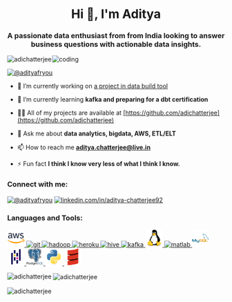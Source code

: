 <h1 align="center">Hi 👋, I'm Aditya</h1>
<h3 align="center">A passionate data enthusiast from from India looking to answer business questions with actionable data insights.</h3>
<img align="right" alt="coding" width="400" src="https://media4.giphy.com/media/qgQUggAC3Pfv687qPC/giphy.gif">

<p align="left"> <img src="https://komarev.com/ghpvc/?username=adichatterjee&label=Profile%20views&color=0e75b6&style=flat" alt="adichatterjee" /> </p>

<p align="left"> <a href="https://twitter.com/@adityafryou" target="blank"><img src="https://img.shields.io/twitter/follow/@adityafryou?logo=twitter&style=for-the-badge" alt="@adityafryou" /></a> </p>

- 🔭 I’m currently working on [a project in data build tool](https://github.com/adichatterjee/dbt-code)

- 🌱 I’m currently learning **kafka and preparing for a dbt certification**

- 👨‍💻 All of my projects are available at [https://github.com/adichatterjee](https://github.com/adichatterjee)

- 💬 Ask me about **data analytics, bigdata, AWS, ETL/ELT**

- 📫 How to reach me **aditya.chatterjee@live.in**

- ⚡ Fun fact **I think I know very less of what I think I know.**

<h3 align="left">Connect with me:</h3>
<p align="left">
<a href="https://twitter.com/@adityafryou" target="blank"><img align="center" src="https://raw.githubusercontent.com/rahuldkjain/github-profile-readme-generator/master/src/images/icons/Social/twitter.svg" alt="@adityafryou" height="30" width="40" /></a>
<a href="https://www.linkedin.com/in/aditya-chatterjee92/" target="blank"><img align="center" src="https://raw.githubusercontent.com/rahuldkjain/github-profile-readme-generator/master/src/images/icons/Social/linked-in-alt.svg" alt="linkedin.com/in/aditya-chatterjee92" height="30" width="40" /></a>
</p>

<h3 align="left">Languages and Tools:</h3>
<p align="left"> <a href="https://aws.amazon.com" target="_blank" rel="noreferrer"> <img src="https://raw.githubusercontent.com/devicons/devicon/master/icons/amazonwebservices/amazonwebservices-original-wordmark.svg" alt="aws" width="40" height="40"/> </a> <a href="https://git-scm.com/" target="_blank" rel="noreferrer"> <img src="https://www.vectorlogo.zone/logos/git-scm/git-scm-icon.svg" alt="git" width="40" height="40"/> </a> <a href="https://hadoop.apache.org/" target="_blank" rel="noreferrer"> <img src="https://www.vectorlogo.zone/logos/apache_hadoop/apache_hadoop-icon.svg" alt="hadoop" width="40" height="40"/> </a> <a href="https://heroku.com" target="_blank" rel="noreferrer"> <img src="https://www.vectorlogo.zone/logos/heroku/heroku-icon.svg" alt="heroku" width="40" height="40"/> </a> <a href="https://hive.apache.org/" target="_blank" rel="noreferrer"> <img src="https://www.vectorlogo.zone/logos/apache_hive/apache_hive-icon.svg" alt="hive" width="40" height="40"/> </a> <a href="https://kafka.apache.org/" target="_blank" rel="noreferrer"> <img src="https://www.vectorlogo.zone/logos/apache_kafka/apache_kafka-icon.svg" alt="kafka" width="40" height="40"/> </a> <a href="https://www.linux.org/" target="_blank" rel="noreferrer"> <img src="https://raw.githubusercontent.com/devicons/devicon/master/icons/linux/linux-original.svg" alt="linux" width="40" height="40"/> </a> <a href="https://www.mathworks.com/" target="_blank" rel="noreferrer"> <img src="https://upload.wikimedia.org/wikipedia/commons/2/21/Matlab_Logo.png" alt="matlab" width="40" height="40"/> </a> <a href="https://www.mysql.com/" target="_blank" rel="noreferrer"> <img src="https://raw.githubusercontent.com/devicons/devicon/master/icons/mysql/mysql-original-wordmark.svg" alt="mysql" width="40" height="40"/> </a> <a href="https://pandas.pydata.org/" target="_blank" rel="noreferrer"> <img src="https://raw.githubusercontent.com/devicons/devicon/2ae2a900d2f041da66e950e4d48052658d850630/icons/pandas/pandas-original.svg" alt="pandas" width="40" height="40"/> </a> <a href="https://www.postgresql.org" target="_blank" rel="noreferrer"> <img src="https://raw.githubusercontent.com/devicons/devicon/master/icons/postgresql/postgresql-original-wordmark.svg" alt="postgresql" width="40" height="40"/> </a> <a href="https://www.python.org" target="_blank" rel="noreferrer"> <img src="https://raw.githubusercontent.com/devicons/devicon/master/icons/python/python-original.svg" alt="python" width="40" height="40"/> </a> <a href="https://www.scala-lang.org" target="_blank" rel="noreferrer"> <img src="https://raw.githubusercontent.com/devicons/devicon/master/icons/scala/scala-original.svg" alt="scala" width="40" height="40"/> </a> </p>

<p><img align="left" src="https://github-readme-stats.vercel.app/api/top-langs?username=adichatterjee&show_icons=true&locale=en&layout=compact" alt="adichatterjee" /></p>

<p>&nbsp;<img align="center" src="https://github-readme-stats.vercel.app/api?username=adichatterjee&show_icons=true&locale=en" alt="adichatterjee" /></p>

<p><img align="center" src="https://github-readme-streak-stats.herokuapp.com/?user=adichatterjee&" alt="adichatterjee" /></p>
